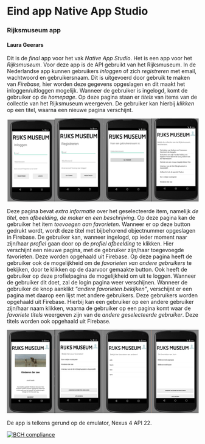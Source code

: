 # Eind app Native App Studio
### Rijksmuseum app
#### Laura Geerars

Dit is de _final_ app voor het vak _Native App Studio_. Het is een app voor het _Rijksmuseum_. Voor deze app is de API gebruikt van het Rijksmuseum. In de Nederlandse app kunnen gebruikers _inloggen_ of zich _registreren_ met email, wachtwoord en gebruikersnaam. Dit is uitgevoerd door gebruik te maken van _Firebase,_ hier worden deze gegevens opgeslagen en dit maakt het inloggen/uitloggen mogelijk. Wanneer de gebruiker is ingelogd, komt de gebruiker op de _homepage_. Op deze pagina staan er _titels_ van items van de collectie van het Rijksmuseum weergeven. De gebruiker kan hierbij _klikken_ op een titel, waarna een nieuwe pagina verschijnt. 

![alt text](https://github.com/LauraGeerars/LauraGeerarsFinalApp/blob/master/Schermafdruk%202017-12-15%2020.53.01.png)

Deze pagina bevat _extra informatie_ over het geselecteerde item, namelijk _de titel_, een _afbeelding, de maker_ en _een beschrijving_. Op deze pagina kan de gebruiker het item _toevoegen aan favorieten_. Wanneer er op deze button gedrukt wordt, wordt deze titel met bijbehorend objectnummer opgeslagen in Firebase.
De gebruiker kan, wanneer ingelogd, op ieder moment naar zijn/haar _profiel_ gaan door op de _profiel afbeelding_ te klikken. Hier verschijnt een nieuwe pagina, met de gebruiker zijn/haar toegevoegde favorieten. Deze worden opgehaald uit Firebase. Op deze pagina heeft de gebruiker ook de mogelijkheid om de _favorieten van andere gebruikers_ te bekijken, door te klikken op de daarvoor gemaakte button. Ook heeft de gebruiker op deze profielpagina de mogelijkheid om uit te loggen. Wanneer de gebruiker dit doet, zal de login pagina weer verschijnen. 
Wanneer de gebruiker de knop aanklikt _"andere favorieten bekijken"_, verschijnt er een pagina met daarop een lijst met andere gebruikers. Deze gebruikers worden opgehaald uit Firebase. Hierbij kan een gebruiker op een andere gebruiker zijn/haar naam klikken, waarna de gebruiker op een pagina komt waar de _favoriete titels_ weergeven zijn van de _andere geselecteerde gebruiker_. Deze titels worden ook opgehaald uit Firebase. 

![alt text](https://github.com/LauraGeerars/LauraGeerarsFinalApp/blob/master/Schermafdruk%202017-12-15%2020.53.12.png)

De app is telkens gerund op de emulator, Nexus 4 API 22. 

[![BCH compliance](https://bettercodehub.com/edge/badge/LauraGeerars/LauraGeerarsFinalApp?branch=master)](https://bettercodehub.com/)


